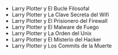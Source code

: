 - Larry Plotter y El Bucle Filosofal
- Larry Plotter y La Clave Secreta del Wifi
- Larry Plotter y El Prisionero del Firewall
- Larry Plotter y El Malware de Fuego
- Larry Plotter y La Orden del Unix
- Larry Plotter y El Misterio del Hacker
- Larry Plotter y Los Commits de la Muerte

